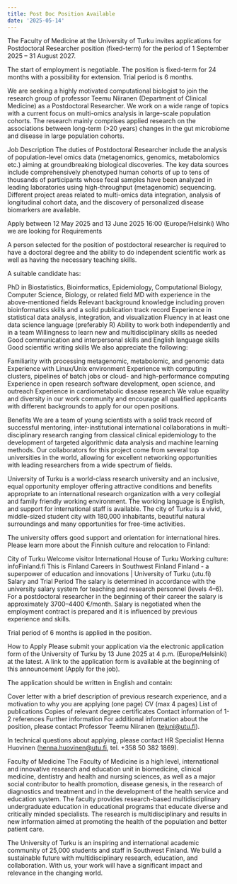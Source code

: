 ```yaml
---
title: Post Doc Position Available
date: '2025-05-14'
---
```

The Faculty of Medicine at the University of Turku invites applications for Postdoctoral Researcher position (fixed-term) for the period of 1 September 2025 – 31 August 2027.

The start of employment is negotiable. The position is fixed-term for 24 months with a possibility for extension. Trial period is 6 months.

We are seeking a highly motivated computational biologist to join the research group of professor Teemu Niiranen (Department of Clinical Medicine) as a Postdoctoral Researcher. We work on a wide range of topics with a current focus on multi-omics analysis in large-scale population cohorts. The research mainly comprises applied research on the associations between long-term (>20 years) changes in the gut microbiome and disease in large population cohorts.

Job Description
The duties of Postdoctoral Researcher include the analysis of population-level omics data (metagenomics, genomics, metabolomics etc.) aiming at groundbreaking biological discoveries. The key data sources include comprehensively phenotyped human cohorts of up to tens of thousands of participants whose fecal samples have been analyzed in leading laboratories using high-throughput (metagenomic) sequencing. Different project areas related to multi-omics data integration, analysis of longitudinal cohort data, and the discovery of personalized disease biomarkers are available.

Apply between 12 May 2025 and 13 June 2025 16:00 (Europe/Helsinki)
Who we are looking for
Requirements

A person selected for the position of postdoctoral researcher is required to have a doctoral degree and the ability to do independent scientific work as well as having the necessary teaching skills.

A suitable candidate has:

PhD in Biostatistics, Bioinformatics, Epidemiology, Computational Biology, Computer Science, Biology, or related field
MD with experience in the above-mentioned fields
Relevant background knowledge including proven bioinformatics skills and a solid publication track record
Experience in statistical data analysis, integration, and visualization
Fluency in at least one data science language (preferably R)
Ability to work both independently and in a team
Willingness to learn new and multidisciplinary skills as needed
Good communication and interpersonal skills and English language skills
Good scientific writing skills
We also appreciate the following:

Familiarity with processing metagenomic, metabolomic, and genomic data
Experience with Linux/Unix environment
Experience with computing clusters, pipelines of batch jobs or cloud- and high-performance computing
Experience in open research software development, open science, and outreach
Experience in cardiometabolic disease research
We value equality and diversity in our work community and encourage all qualified applicants with different backgrounds to apply for our open positions.

Benefits
We are a team of young scientists with a solid track record of successful mentoring, inter-institutional international collaborations in multi-disciplinary research ranging from classical clinical epidemiology to the development of targeted algorithmic data analysis and machine learning methods. Our collaborators for this project come from several top universities in the world, allowing for excellent networking opportunities with leading researchers from a wide spectrum of fields.

University of Turku is a world-class research university and an inclusive, equal opportunity employer offering attractive conditions and benefits appropriate to an international research organization with a very collegial and family friendly working environment. The working language is English, and support for international staff is available. The city of Turku is a vivid, middle-sized student city with 180,000 inhabitants, beautiful natural surroundings and many opportunities for free-time activities.

The university offers good support and orientation for international hires. Please learn more about the Finnish culture and relocation to Finland:

City of Turku
Welcome visitor
International House of Turku
Working culture: infoFinland.fi
This is Finland
Careers in Southwest Finland
Finland - a superpower of education and innovations | University of Turku (utu.fi)
Salary and Trial Period
The salary is determined in accordance with the university salary system for teaching and research personnel (levels 4–6). For a postdoctoral researcher in the beginning of their career the salary is approximately 3700–4400 €/month. Salary is negotiated when the employment contract is prepared and it is influenced by previous experience and skills.

Trial period of 6 months is applied in the position.

How to Apply
Please submit your application via the electronic application form of the University of Turku by 13 June 2025 at 4 p.m. (Europe/Helsinki) at the latest. A link to the application form is available at the beginning of this announcement (Apply for the job).

The application should be written in English and contain:

Cover letter with a brief description of previous research experience, and a motivation to why you are applying (one page)
CV (max 4 pages)
List of publications
Copies of relevant degree certificates
Contact information of 1-2 references
Further information
For additional information about the position, please contact Professor Teemu Niiranen (tejuni@utu.fi).

In technical questions about applying, please contact HR Specialist Henna Huovinen (henna.huovinen@utu.fi, tel. +358 50 382 1869).

Faculty of Medicine
The Faculty of Medicine is a high level, international and innovative research and education unit in biomedicine, clinical medicine, dentistry and health and nursing sciences, as well as a major social contributor to health promotion, disease genesis, in the research of diagnostics and treatment and in the development of the health service and education system. The faculty provides research-based multidisciplinary undergraduate education in educational programs that educate diverse and critically minded specialists. The research is multidisciplinary and results in new information aimed at promoting the health of the population and better patient care.

The University of Turku is an inspiring and international academic community of 25,000 students and staff in Southwest Finland. We build a sustainable future with multidisciplinary research, education, and collaboration. With us, your work will have a significant impact and relevance in the changing world.
